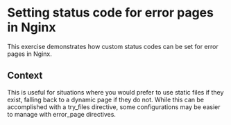# Setting status code for error pages in Nginx

This exercise demonstrates how custom status codes can be set for error
pages in Nginx.

## Context

This is useful for situations where you would prefer to use static files
if they exist, falling back to a dynamic page if they do not. While this
can be accomplished with a try_files directive, some configurations may
be easier to manage with error_page directives.
